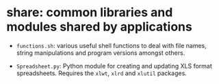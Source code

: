 share: common libraries and modules shared by applications
==========================================================

*   `functions.sh`: various useful shell functions to deal with file names, string
     manipulations and program versions amongst others.

*   `Spreadsheet.py`: Python module for creating and updating XLS format spreadsheets.
     Requires the `xlwt`, `xlrd` and `xlutil` packages.
